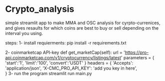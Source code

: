 # Crypto_analysis
simple streamlit app to make MMA and OSC analysis for cyrpto-currenices, and gives resaults for which coins are best to buy or sell depending on the interval you using.

steps:
1- install requierments:
pip install -r requirements.txt

2- coinmarketcap API-key
 def get_marketCap(self):
        url = 'https://pro-api.coinmarketcap.com/v1/cryptocurrency/listings/latest'
        parameters = {
        'start':'1',
        'limit':'100',
        'convert':'USDT'
        }
        headers = {
        'Accepts': 'application/json',
        'X-CMC_PRO_API_KEY': 'add you key in here',   
        }
3- run the program
streamlit run main.py
